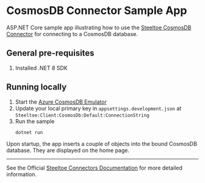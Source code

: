 # CosmosDB Connector Sample App

ASP.NET Core sample app illustrating how to use the [Steeltoe CosmosDB Connector](https://docs.steeltoe.io/api/v4/connectors/cosmosdb.html)
for connecting to a CosmosDB database.

## General pre-requisites

1. Installed .NET 8 SDK

## Running locally

1. Start the [Azure CosmosDB Emulator](https://learn.microsoft.com/azure/cosmos-db/how-to-develop-emulator)
1. Update your local primary key in `appsettings.development.json` at `Steeltoe:Client:CosmosDb:Default:ConnectionString`
1. Run the sample
   ```shell
   dotnet run
   ```

Upon startup, the app inserts a couple of objects into the bound CosmosDB database. They are displayed on the home page.

---

See the Official [Steeltoe Connectors Documentation](https://docs.steeltoe.io/api/v4/connectors/) for more detailed information.
